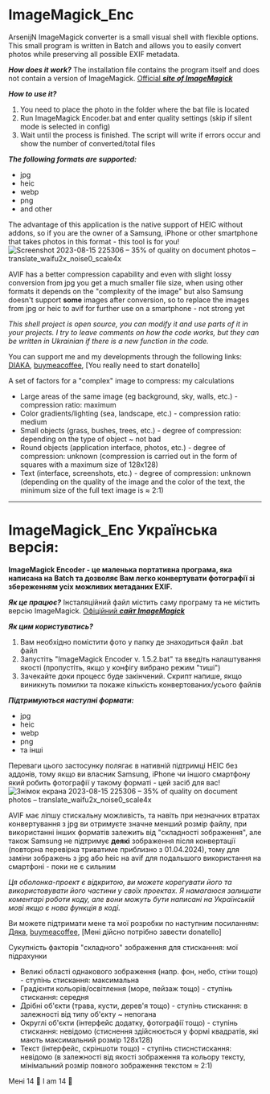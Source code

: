 # ImageMagick_Enc
ArsenijN ImageMagick converter is a small visual shell with flexible options.
This small program is written in Batch and allows you to easily convert photos while preserving all possible EXIF metadata.

***How does it work?***
The installation file contains the program itself and does not contain a version of ImageMagick. [Official ***site of ImageMagick***](https://imagemagick.org/index.php)

***How to use it?***
1. You need to place the photo in the folder where the bat file is located
2. Run ImageMagick Encoder.bat and enter quality settings (skip if silent mode is selected in config)
3. Wait until the process is finished. The script will write if errors occur and show the number of converted/total files

***The following formats are supported:***
- jpg
- heic
- webp
- png
- and other

The advantage of this application is the native support of HEIC without addons, so if you are the owner of a Samsung, iPhone or other smartphone that takes photos in this format - this tool is for you!
![Screenshot 2023-08-15 225306 – 35% of quality on document photos – translate_waifu2x_noise0_scale4x](https://github.com/ArsenijN/ImageMagick_Enc/assets/67965122/af546f96-5505-4e9d-954f-1b201367cb89)


AVIF has a better compression capability and even with slight lossy conversion from jpg you get a much smaller file size, when using other formats it depends on the "complexity of the image" but also Samsung doesn't support **some** images after conversion, so to replace the images from jpg or heic to avif for further use on a smartphone - not strong yet


*This shell project is open source, you can modify it and use parts of it in your projects. I try to leave comments on how the code works, but they can be written in Ukrainian if there is a new function in the code.*

You can support me and my developments through the following links:
[DIAKA](https://arsenij-mine.diaka.ua/donate),
[buymeacoffee](https://www.buymeacoffee.com/arsenijnocQ),
[You really need to start donatello]

A set of factors for a "complex" image to compress: my calculations
   - Large areas of the same image (eg background, sky, walls, etc.) - compression ratio: maximum
   - Color gradients/lighting (sea, landscape, etc.) - compression ratio: medium
   - Small objects (grass, bushes, trees, etc.) - degree of compression: depending on the type of object ~ not bad
   - Round objects (application interface, photos, etc.) - degree of compression: unknown (compression is carried out in the form of squares with a maximum size of 128x128)
   - Text (interface, screenshots, etc.) - degree of compression: unknown (depending on the quality of the image and the color of the text, the minimum size of the full text image is ≈ 2:1)

***

# ImageMagick_Enc Українська версія:
**ImageMagick Encoder - це маленька портативна програма, яка написана на Batch та дозволяє Вам легко конвертувати фотографії зі збереженням усіх можливих метаданих EXIF.**

***Як це працює?***
Інсталяційний файл містить саму програму та не містить версію ImageMagick. [Офіційний ***сайт ImageMagick***](https://imagemagick.org/index.php)

***Як цим користуватись?***
1. Вам необхідно помістити фото у папку де знаходиться файл .bat файл
2. Запустіть "ImageMagick Encoder v. 1.5.2.bat" та введіть налаштування якості (пропустіть, якщо у конфігу вибрано режим "тиші")
3. Зачекайте доки процесс буде закінчений. Скрипт напише, якщо виникнуть помилки та покаже кількість конвертованих/усього файлів

***Підтримуються наступні формати:***
- jpg
- heic
- webp
- png
- та інші

Переваги цього застосунку полягає в нативній підтримці HEIC без аддонів, тому якщо ви власник Samsung, iPhone чи іншого смартфону який робить фотографії у такому форматі - цей засіб для вас!
![Знімок екрана 2023-08-15 225306 – 35% of quality on document photos – translate_waifu2x_noise0_scale4x](https://github.com/ArsenijN/ImageMagick_Enc/assets/67965122/af546f96-5505-4e9d-954f-1b201367cb89)


AVIF має ліпшу стискальну можливість, та навіть при незначних втратах конвертування з jpg ви отримуєте значне менший розмір файлу, при використанні інших форматів залежить від "складності зображення", але також Samsung не підтримує **деякі** зображення після конвертації (повторна перевірка триватиме приблизно з 01.04.2024), тому для заміни зображень з jpg або heic на avif для подальшого використання на смартфоні - поки не є сильним


*Ця оболонка-проект є відкритою, ви можете корегувати його та використовувати його частини у своїх проектах. Я намагаюся залишати коментарі роботи коду, але вони можуть бути написані на Українській мові якщо є нова функція в коді.*

Ви можете підтримати мене та мої розробки по наступним посиланням:
[Дяка](https://arsenij-mine.diaka.ua/donate),
[buymeacoffee](https://www.buymeacoffee.com/arsenijnocQ),
[Мені дійсно потрібно завести donatello]

Сукупність факторів "складного" зображення для стисканння: мої підрахунки
  - Великі області однакового зображення (напр. фон, небо, стіни тощо) - ступінь стискання: максимальна
  - Градієнти кольорів/освітлення (море, пейзаж тощо) - ступінь стискання: середня
  - Дрібні об'єкти (трава, кусти, дерев'я тощо) - ступінь стискання: в залежності від типу об'єкту ~ непогана
  - Округлі об'єкти (інтерфейс додатку, фотографії тощо) - ступінь стискання: невідомо (стиснення здійснюється у формі квадратів, які мають максимальний розмір 128x128)
  - Текст (інтерфейс, скріншоти тощо) - ступінь стиснстискання: невідомо (в залежності від якості зображення та кольору тексту, мінімальний розмір повного зображення текстом ≈ 2:1)











Мені 14 🥳
I am 14 🥳
